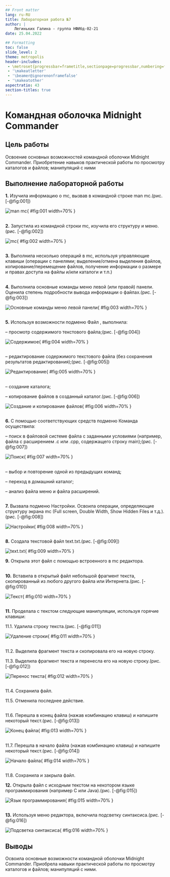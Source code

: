 ```yaml
---
## Front matter
lang: ru-RU
title: Лабораторная работа №7
author: |
    Легиньких Галина - группа НФИбд-02-21
date: 25.04.2022

## Formatting
toc: false
slide_level: 2
theme: metropolis
header-includes: 
 - \metroset{progressbar=frametitle,sectionpage=progressbar,numbering=fraction}
 - '\makeatletter'
 - '\beamer@ignorenonframefalse'
 - '\makeatother'
aspectratio: 43
section-titles: true
---
```

# Командная оболочка Midnight Commander

## Цель работы

Освоение основных возможностей командной оболочки Midnight Commander. Приобретение навыков практической работы по просмотру каталогов и файлов; манипуляций с ними

## Выполнение лабораторной работы

**1.** Изучила информацию о mc, вызвав в командной строке man mc.(рис. [-@fig:001])

![man mc](image/1.png){ #fig:001 width=70% }

##

**2.** Запустила из командной строки mc, изучила его структуру и меню.(рис. [-@fig:002])

![mc](image/2.png){ #fig:002 width=70% }

##

**3.** Выполнила несколько операций в mc, используя управляющие клавиши (операции с панелями; выделение/отмена выделения файлов, копирование/перемещение файлов, получение информации о размере и правах доступа на файлы и/или каталоги
и т.п.)

##

**4.** Выполнила основные команды меню левой (или правой) панели. Оценила степень подробности вывода информации о файлах.(рис. [-@fig:003])

![Основные команды меню левой панели](image/3.png){ #fig:003 width=70% }

##

**5.** Используя возможности подменю Файл , выполнила:

– просмотр содержимого текстового файла;(рис. [-@fig:004])

![Содержимое](image/4.png){ #fig:004 width=70% }

##

– редактирование содержимого текстового файла (без сохранения результатов редактирования);(рис. [-@fig:005])

![Редактирование](image/5.png){ #fig:005 width=70% }

##

– создание каталога;

– копирование файлов в созданный каталог.(рис. [-@fig:006])

![Создание и копирование файлов](image/6.png){ #fig:006 width=70% }

##

**6.** С помощью соответствующих средств подменю Команда осуществила:

– поиск в файловой системе файла с заданными условиями (например, файла с расширением .c или .cpp, содержащего строку main);(рис. [-@fig:007])

![Поиск](image/7.png){ #fig:007 width=70% }

##

– выбор и повторение одной из предыдущих команд;

– переход в домашний каталог;

– анализ файла меню и файла расширений.

##

**7.** Вызвала подменю Настройки. Освоила операции, определяющие структуру экрана mc (Full screen, Double Width, Show Hidden Files и т.д.).(рис. [-@fig:008])

![Настройки](image/8.png){ #fig:008 width=70% }

##

**8.** Создала текстовой файл text.txt.(рис. [-@fig:009])

![text.txt](image/9.png){ #fig:009 width=70% }

**9.** Открыла этот файл с помощью встроенного в mc редактора.

##

**10.** Вставила в открытый файл небольшой фрагмент текста, скопированный из любого другого файла или Интернета.(рис. [-@fig:010])

![Текст](image/10.png){ #fig:010 width=70% }

##

**11.** Проделала с текстом следующие манипуляции, используя горячие клавиши:

11.1. Удалила строку текста.(рис. [-@fig:011])

![Удаление строки](image/11.png){ #fig:011 width=70% }

##

11.2. Выделила фрагмент текста и скопировала его на новую строку.

11.3. Выделила фрагмент текста и перенесла его на новую строку.(рис. [-@fig:012])

![Перенос текста](image/12.png){ #fig:012 width=70% }

##

11.4. Сохранила файл.

11.5. Отменила последнее действие.

##

11.6. Перешла в конец файла (нажав комбинацию клавиш) и напишите некоторый текст.(рис. [-@fig:013])

![Конец файла](image/13.png){ #fig:013 width=70% }

##

11.7. Перешла в начало файла (нажав комбинацию клавиш) и напишите некоторый текст.(рис. [-@fig:014])

![Начало файла](image/14.png){ #fig:014 width=70% }

##

11.8. Сохранила и закрыла файл.

**12.** Открыла файл с исходным текстом на некотором языке программирования (например C или Java).(рис. [-@fig:015])

![Язык программирования](image/15.png){ #fig:015 width=70% }

##

**13.** Используя меню редактора, включила подсветку синтаксиса.(рис. [-@fig:016])

![Подсветка синтаксиса](image/16.png){ #fig:016 width=70% }

## Выводы

Освоила основные возможности командной оболочки Midnight Commander. Приобрела навыки практической работы по просмотру каталогов и файлов; манипуляций с ними.
